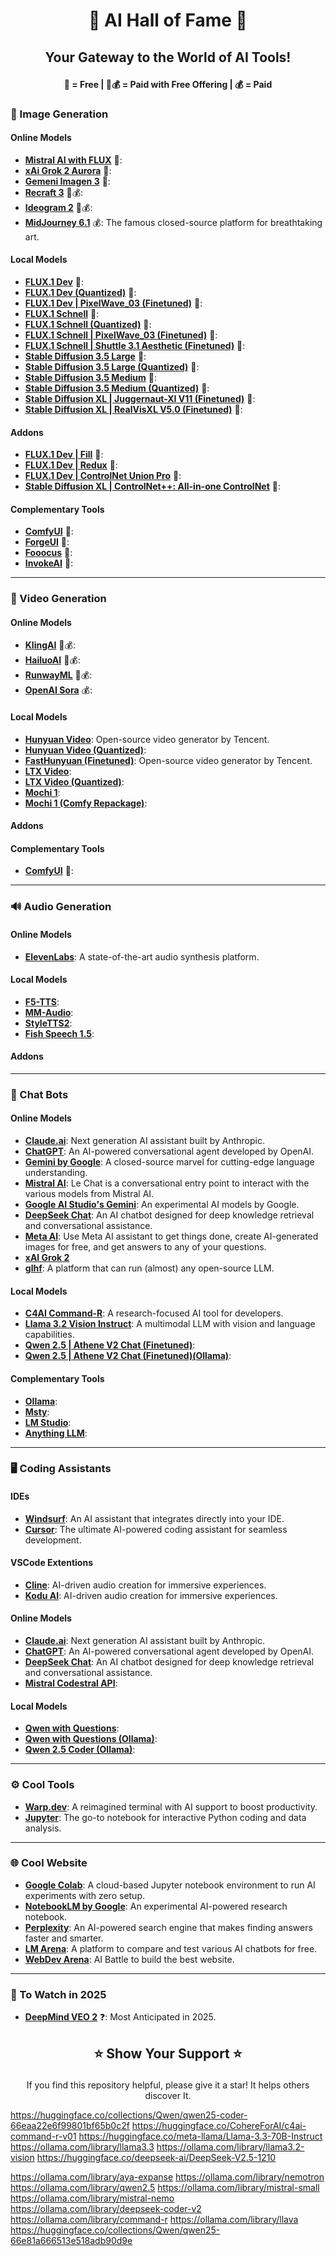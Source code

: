 # <p align="center">🌟 AI Hall of Fame 🌟</p>
## <p align="center">Your Gateway to the World of AI Tools!</p> 

#### <p align="center">🎁 = Free | 🎁💰 = Paid with Free Offering | 💰 = Paid</p> 

### 🎨 Image Generation
#### Online Models
- [**Mistral AI with FLUX**](https://chat.mistral.ai/chat) 🎁:
- [**xAi Grok 2 Aurora**](https://x.com/i/grok?focus=1) 🎁:
- [**Gemeni Imagen 3**](https://gemini.google.com/app) 🎁:
- [**Recraft 3**](https://www.recraft.ai/) 🎁💰:
- [**Ideogram 2**](https://ideogram.ai/t/explore) 🎁💰:
- [**MidJourney 6.1**](https://www.midjourney.com/) 💰: The famous closed-source platform for breathtaking art.

#### Local Models
- [**FLUX.1 Dev**](https://huggingface.co/black-forest-labs/FLUX.1-dev) 🎁:
- [**FLUX.1 Dev (Quantized)**](https://huggingface.co/city96/FLUX.1-dev-gguf) 🎁:
- [**FLUX.1 Dev | PixelWave_03 (Finetuned)**](https://huggingface.co/mikeyandfriends/PixelWave_FLUX.1-dev_03) 🎁:
- [**FLUX.1 Schnell**](https://huggingface.co/black-forest-labs/FLUX.1-schnell) 🎁:
- [**FLUX.1 Schnell (Quantized)**](https://huggingface.co/city96/FLUX.1-schnell-gguf) 🎁:
- [**FLUX.1 Schnell | PixelWave_03 (Finetuned)**](https://huggingface.co/mikeyandfriends/PixelWave_FLUX.1-schnell_03) 🎁:
- [**FLUX.1 Schnell | Shuttle 3.1 Aesthetic (Finetuned)**](https://huggingface.co/shuttleai/shuttle-3.1-aesthetic) 🎁:
- [**Stable Diffusion 3.5 Large**](https://huggingface.co/stabilityai/stable-diffusion-3.5-large) 🎁:
- [**Stable Diffusion 3.5 Large (Quantized)**](https://huggingface.co/city96/stable-diffusion-3.5-large-gguf) 🎁:
- [**Stable Diffusion 3.5 Medium**](https://huggingface.co/stabilityai/stable-diffusion-3.5-medium) 🎁:
- [**Stable Diffusion 3.5 Medium (Quantized)**](https://huggingface.co/city96/stable-diffusion-3.5-medium-gguf) 🎁:
- [**Stable Diffusion XL | Juggernaut-XI V11 (Finetuned)**](https://huggingface.co/RunDiffusion/Juggernaut-XI-v11) 🎁:
- [**Stable Diffusion XL | RealVisXL V5.0 (Finetuned)**](https://huggingface.co/SG161222/RealVisXL_V5.0) 🎁:

#### Addons
- [**FLUX.1 Dev | Fill**](https://huggingface.co/black-forest-labs/FLUX.1-Fill-dev) 🎁:
- [**FLUX.1 Dev | Redux**](https://huggingface.co/black-forest-labs/FLUX.1-Redux-dev) 🎁:
- [**FLUX.1 Dev | ControlNet Union Pro**](https://huggingface.co/Shakker-Labs/FLUX.1-dev-ControlNet-Union-Pro) 🎁:
- [**Stable Diffusion XL | ControlNet++: All-in-one ControlNet**](https://huggingface.co/xinsir/controlnet-union-sdxl-1.0) 🎁:

#### Complementary Tools
- [**ComfyUI**](https://github.com/comfyanonymous/ComfyUI) 🎁:
- [**ForgeUI**](https://github.com/lllyasviel/stable-diffusion-webui-forge) 🎁:
- [**Fooocus**](https://github.com/lllyasviel/Fooocus) 🎁:
- [**InvokeAI**](https://github.com/invoke-ai/InvokeAI) 🎁:

---

### 🎥 Video Generation
#### Online Models
- [**KlingAI**](https://klingai.com/) 🎁💰:
- [**HailuoAI**](https://hailuoai.video/) 🎁💰:
- [**RunwayML**](https://runwayml.com/) 🎁💰:  
- [**OpenAI Sora**](https://sora.com/) 💰: 

#### Local Models
- [**Hunyuan Video**](https://huggingface.co/tencent/HunyuanVideo): Open-source video generator by Tencent.
- [**Hunyuan Video (Quantized)**](https://huggingface.co/city96/HunyuanVideo-gguf):
- [**FastHunyuan (Finetuned)**](https://huggingface.co/FastVideo/FastHunyuan): Open-source video generator by Tencent.
- [**LTX Video**](https://huggingface.co/Lightricks/LTX-Video):
- [**LTX Video (Quantized)**](https://huggingface.co/city96/LTX-Video-gguf):
- [**Mochi 1**](https://huggingface.co/genmo/mochi-1-preview):
- [**Mochi 1 (Comfy Repackage)**](https://huggingface.co/Comfy-Org/mochi_preview_repackaged): 

#### Addons

#### Complementary Tools
- [**ComfyUI**](https://github.com/comfyanonymous/ComfyUI) 🎁:

---

### 🔊 Audio Generation
#### Online Models
- [**ElevenLabs**](https://elevenlabs.io/): A state-of-the-art audio synthesis platform.

#### Local Models
- [**F5-TTS**](https://huggingface.co/SWivid/F5-TTS):
- [**MM-Audio**](https://github.com/hkchengrex/MMAudio):
- [**StyleTTS2**](https://github.com/yl4579/StyleTTS2):
- [**Fish Speech 1.5**](https://huggingface.co/fishaudio/fish-speech-1.5):

#### Addons

---

### 💬 Chat Bots
#### Online Models
- [**Claude.ai**](https://claude.ai/new): Next generation AI assistant built by Anthropic.
- [**ChatGPT**](https://chatgpt.com/): An AI-powered conversational agent developed by OpenAI.
- [**Gemini by Google**](https://ai.google/products/gemini): A closed-source marvel for cutting-edge language understanding.
- [**Mistral AI**](https://chat.mistral.ai/chat): Le Chat is a conversational entry point to interact with the various models from Mistral AI.
- [**Google AI Studio's Gemini**](https://aistudio.google.com/app/prompts/new_chat?instructions=lmsys-1121&model=gemini-2.0-flash-thinking-exp-1219): An experimental AI models by Google.
- [**DeepSeek Chat**](https://chat.deepseek.com/): An AI chatbot designed for deep knowledge retrieval and conversational assistance.
- [**Meta AI**](https://www.meta.ai/): Use Meta AI assistant to get things done, create AI-generated images for free, and get answers to any of your questions.
- [**xAI Grok 2**](https://x.com/i/grok?focus=1) 
- [**glhf**](https://glhf.chat/chat/create): A platform that can run (almost) any open-source LLM.

#### Local Models
- [**C4AI Command-R**](https://huggingface.co/CohereForAI/c4ai-command-r-08-2024): A research-focused AI tool for developers.
- [**Llama 3.2 Vision Instruct**](https://huggingface.co/meta-llama/Llama-3.2-11B-Vision-Instruct): A multimodal LLM with vision and language capabilities.
- [**Qwen 2.5 | Athene V2 Chat (Finetuned)**](https://huggingface.co/Nexusflow/Athene-V2-Chat):
- [**Qwen 2.5 | Athene V2 Chat (Finetuned)(Ollama)**](https://ollama.com/library/athene-v2):

#### Complementary Tools
- [**Ollama**](https://ollama.ai/):
- [**Msty**](https://msty.app/):
- [**LM Studio**](https://lmstudio.ai/): 
- [**Anything LLM**](https://anythingllm.com/):

---

### 🖥️ Coding Assistants
#### IDEs
- [**Windsurf**](https://codeium.com/windsurf): An AI assistant that integrates directly into your IDE.
- [**Cursor**](https://www.cursor.com/): The ultimate AI-powered coding assistant for seamless development.

#### VSCode Extentions
- [**Cline**](https://github.com/cline/cline?tab=readme-ov-file): AI-driven audio creation for immersive experiences.
- [**Kodu AI**](https://www.kodu.ai/): AI-driven audio creation for immersive experiences.

#### Online Models
- [**Claude.ai**](https://claude.ai/new): Next generation AI assistant built by Anthropic.
- [**ChatGPT**](https://chatgpt.com/): An AI-powered conversational agent developed by OpenAI.
- [**DeepSeek Chat**](https://chat.deepseek.com/): An AI chatbot designed for deep knowledge retrieval and conversational assistance.
- [**Mistral Codestral API**](https://console.mistral.ai/codestral):

#### Local Models
- [**Qwen with Questions**](https://huggingface.co/Qwen/QwQ-32B-Preview):
- [**Qwen with Questions (Ollama)**](https://ollama.com/library/qwq):
- [**Qwen 2.5 Coder (Ollama)**](https://ollama.com/library/qwen2.5-coder):

---

### ⚙️ Cool Tools
- [**Warp.dev**](https://www.warp.dev/): A reimagined terminal with AI support to boost productivity.
- [**Jupyter**](https://jupyter.org/): The go-to notebook for interactive Python coding and data analysis.

---
### 🌐 Cool Website
- [**Google Colab**](https://colab.research.google.com/): A cloud-based Jupyter notebook environment to run AI experiments with zero setup.
- [**NotebookLM by Google**](https://notebooklm.google/): An experimental AI-powered research notebook.
- [**Perplexity**](https://www.perplexity.ai/): An AI-powered search engine that makes finding answers faster and smarter.
- [**LM Arena**](https://lmarena.ai/): A platform to compare and test various AI chatbots for free.
- [**WebDev Arena**](https://web.lmarena.ai/): AI Battle to build the best website.

---

### 👀 To Watch in 2025

- [**DeepMind VEO 2**](https://deepmind.google/technologies/veo/veo-2/) ❓: Most Anticipated in 2025.



## <p align="center">⭐ Show Your Support ⭐</p>

<p align="center">If you find this repository helpful, please give it a star! It helps others discover It.</p>




https://huggingface.co/collections/Qwen/qwen25-coder-66eaa22e6f99801bf65b0c2f
https://huggingface.co/CohereForAI/c4ai-command-r-v01
https://huggingface.co/meta-llama/Llama-3.3-70B-Instruct
https://ollama.com/library/llama3.3
https://ollama.com/library/llama3.2-vision
https://huggingface.co/deepseek-ai/DeepSeek-V2.5-1210

https://ollama.com/library/aya-expanse
https://ollama.com/library/nemotron
https://ollama.com/library/qwen2.5
https://ollama.com/library/mistral-small
https://ollama.com/library/mistral-nemo
https://ollama.com/library/deepseek-coder-v2
https://ollama.com/library/command-r
https://ollama.com/library/llava
https://huggingface.co/collections/Qwen/qwen25-66e81a666513e518adb90d9e


